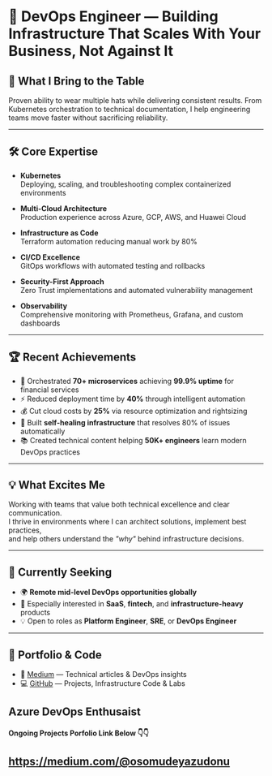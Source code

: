 # 🚀 DevOps Engineer — Building Infrastructure That Scales With Your Business, Not Against It

## 👋 What I Bring to the Table
Proven ability to wear multiple hats while delivering consistent results. From Kubernetes orchestration to technical documentation, I help engineering teams move faster without sacrificing reliability.

---

## 🛠️ Core Expertise

- **Kubernetes**  
  Deploying, scaling, and troubleshooting complex containerized environments

- **Multi-Cloud Architecture**  
  Production experience across Azure, GCP, AWS, and Huawei Cloud

- **Infrastructure as Code**  
  Terraform automation reducing manual work by 80%

- **CI/CD Excellence**  
  GitOps workflows with automated testing and rollbacks

- **Security-First Approach**  
  Zero Trust implementations and automated vulnerability management

- **Observability**  
  Comprehensive monitoring with Prometheus, Grafana, and custom dashboards

---

## 🏆 Recent Achievements

- 🎯 Orchestrated **70+ microservices** achieving **99.9% uptime** for financial services  
- ⚡ Reduced deployment time by **40%** through intelligent automation  
- 💰 Cut cloud costs by **25%** via resource optimization and rightsizing  
- 🔧 Built **self-healing infrastructure** that resolves 80% of issues automatically  
- 📚 Created technical content helping **50K+ engineers** learn modern DevOps practices  

---

## 💡 What Excites Me

Working with teams that value both technical excellence and clear communication.  
I thrive in environments where I can architect solutions, implement best practices,  
and help others understand the _"why"_ behind infrastructure decisions.

---

## 🎯 Currently Seeking

- 🌍 **Remote mid-level DevOps opportunities globally**
- 🚀 Especially interested in **SaaS**, **fintech**, and **infrastructure-heavy** products
- 💡 Open to roles as **Platform Engineer**, **SRE**, or **DevOps Engineer**

---

## 🔗 Portfolio & Code

- 📘 [Medium](https://medium.com/@osomudeyazudonu) — Technical articles & DevOps insights  
- 💻 [GitHub](https://github.com/Osomudeya) — Projects, Infrastructure Code & Labs





## Azure DevOps Enthusaist


#### Ongoing Projects Porfolio Link Below 👇👇

## https://medium.com/@osomudeyazudonu
